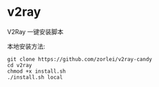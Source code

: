 ﻿# v2ray
V2Ray 一键安装脚本

本地安装方法:
```
git clone https://github.com/zorlei/v2ray-candy
cd v2ray  
chmod +x install.sh  
./install.sh local  
```

